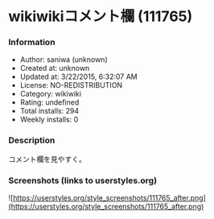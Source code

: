 # wikiwikiコメント欄 (111765)

### Information
- Author: saniwa (unknown)
- Created at: unknown
- Updated at: 3/22/2015, 6:32:07 AM
- License: NO-REDISTRIBUTION
- Category: wikiwiki
- Rating: undefined
- Total installs: 294
- Weekly installs: 0


### Description
コメント欄を見やすく。


### Screenshots (links to userstyles.org)
![https://userstyles.org/style_screenshots/111765_after.png](https://userstyles.org/style_screenshots/111765_after.png)


